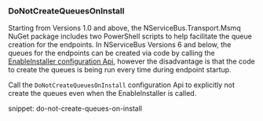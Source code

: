 
### DoNotCreateQueuesOnInstall

Starting from Versions 1.0 and above, the NServiceBus.Transport.Msmq NuGet package includes two PowerShell scripts to help facilitate the queue creation for the endpoints. In NServiceBus Versions 6 and below, the queues for the endpoints can be created via code by calling the [EnableInstaller configuration Api](/nservicebus/operations/installers.md), however the disadvantage is that the code to create the queues is being run every time during endpoint startup.

Call the `DoNotCreateQueuesOnInstall` configuration Api to explicitly not create the queues even when the EnableInstaller is called.
 
snippet: do-not-create-queues-on-install

